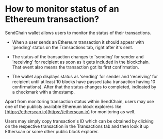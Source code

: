 # How to monitor status of an Ethereum transaction?

SendChain wallet allows users to monitor the status of their transactions.

- When a user sends an Ethereum transaction it should appear with 'pending' status on the Transactions tab, right after it's sent.

- The status of the transaction changes to 'sending' for sender and 'receiving' for recipient as soon as it gets included in the blockchain. That event also means the transaction got its first confirmation.

- The wallet app displays status as 'sending' for sender and 'receiving' for recipient until at least 10 blocks have passed (aka transaction having 10 confirmations). After that the status changes to completed, indicated by a checkmark with a timestamp.

Apart from monitoring transaction status within SendChain, users may use one of the publicly available Ethereum block explorers like [https://etherscan.io](https://etherscan.io) for monitoring as well. 

Users may simply copy transaction's ID which can be obtained by clicking on the respective transaction in the Transactions tab and then look it up Etherscan or some other public block explorer.
